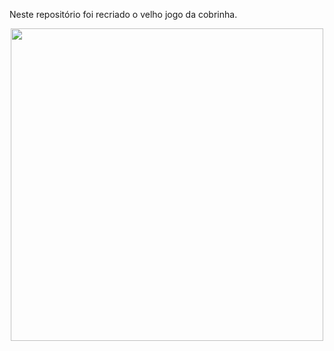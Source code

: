 Neste repositório foi recriado o  velho jogo da cobrinha.


<div align="center">
<img src="https://user-images.githubusercontent.com/86538066/151865632-41defb4c-1067-4e6f-9f13-4f8fd87dea01.png" width="500px" />
<div/>

